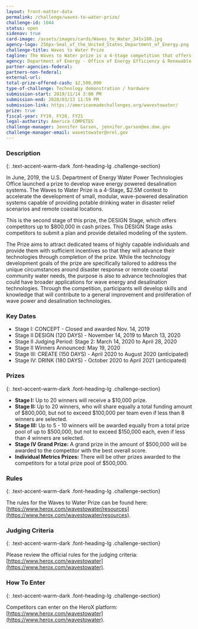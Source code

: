 ```yaml
---
layout: front-matter-data
permalink: /challenge/waves-to-water-prize/
challenge-id: 1044
status: open
sidenav: true
card-image: /assets/images/cards/Waves_to_Water_341x160.jpg
agency-logo: 256px-Seal_of_the_United_States_Department_of_Energy.png
challenge-title: Waves to Water Prize
tagline: The Waves to Water prize is a 4-Stage competition that offers up to $2.5 million in cash prizes, with a goal to demonstrate small, modular, cost-competitive desalination systems that use the power of ocean waves to provide clean drinking water for disaster recovery and for remote and coastal communities.
agency: Department of Energy - Office of Energy Efficiency & Renewable Energy
partner-agencies-federal: 
partners-non-federal: 
external-url:
total-prize-offered-cash: $2,500,000
type-of-challenge: Technology demonstration / hardware
submission-start: 2019/11/14 3:00 PM 
submission-end: 2020/03/13 11:59 PM 
submission-link: https://americanmadechallenges.org/wavestowater/ 
prize: true
fiscal-year: FY19, FY20, FY21
legal-authority: America COMPETES
challenge-manager: Jennifer Garson, jennifer.garson@ee.doe.gov
challenge-manager-email: wavestowater@nrel.gov 
---
```




### Description 
{: .text-accent-warm-dark .font-heading-lg .challenge-section}

In June, 2019, the U.S. Department of Energy Water Power Technologies Office launched a prize to develop wave energy powered desalination systems. The Waves to Water Prize is a 4-Stage, $2.5M contest to accelerate the development of small, modular, wave-powered desalination systems capable of providing potable drinking water in disaster relief scenarios and remote coastal locations.

This is the second stage of this prize, the DESIGN Stage, which offers competitors up to $800,000 in cash prizes. This DESIGN Stage asks competitors to submit a plan and provide detailed modeling of the system.

The Prize aims to attract dedicated teams of highly capable individuals and provide them with sufficient incentives so that they will advance their technologies through completion of the prize. While the technology development goals of the prize are specifically tailored to address the unique circumstances around disaster response or remote coastal community water needs, the purpose is also to advance technologies that could have broader applications for wave energy and desalination technologies. Through the competition, participants will develop skills and knowledge that will contribute to a general improvement and proliferation of wave power and desalination technologies.

### Key Dates

*   Stage I: CONCEPT - Closed and awarded Nov. 14, 2019
*   Stage II DESIGN (120 DAYS) - November 14, 2019 to March 13, 2020
*   Stage II Judging Period: Stage 2: March 14, 2020 to April 28, 2020
*   Stage II Winners Announced: May 19, 2020
*   Stage III: CREATE (150 DAYS) - April 2020 to August 2020 (anticipated)
*   Stage IV: DRINK (180 DAYS) - October 2020 to April 2021 (anticipated)

### Prizes 
{: .text-accent-warm-dark .font-heading-lg .challenge-section}

*   **Stage I:** Up to 20 winners will receive a $10,000 prize.
*   **Stage II:** Up to 20 winners, who will share equally a total funding amount of $800,000, but not to exceed $100,000 per team even if less than 8 winners are selected.
*   **Stage III:** Up to 5 - 10 winners will be awarded equally from a total prize pool of up to $500,000, but not to exceed $150,000 each, even if less than 4 winners are selected.
*   **Stage IV Grand Prize:** A grand prize in the amount of $500,000 will be awarded to the competitor with the best overall score.
*   **Individual Metrics Prizes:** There will be other prizes awarded to the competitors for a total prize pool of $500,000.

### Rules 
{: .text-accent-warm-dark .font-heading-lg .challenge-section}

The rules for the Waves to Water Prize can be found here: [https://www.herox.com/wavestowater/resources](https://www.herox.com/wavestowater/resources).

### Judging Criteria 
{: .text-accent-warm-dark .font-heading-lg .challenge-section}

Please review the official rules for the judging criteria: [https://www.herox.com/wavestowater](https://www.herox.com/wavestowater).

### How To Enter 
{: .text-accent-warm-dark .font-heading-lg .challenge-section}

Competitors can enter on the HeroX platform: [https://www.herox.com/wavestowater](https://www.herox.com/wavestowater).
